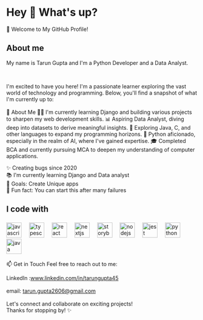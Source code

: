 <h1 align="left">Hey 👋 What's up?</h1>




👋 Welcome to My GitHub Profile!

<h2 align="left">About me</h2>

<p align="left">My name is Tarun Gupta and I'm a Python Developer and a Data Analyst.</p>
<br>

I'm excited to have you here! I'm a passionate learner exploring the vast world of technology and programming. Below, you'll find a snapshot of what I'm currently up to:
<br>
<br>
🌱 About Me
👨‍💻 I'm currently learning Django and building various projects to sharpen my web development skills.
📊 Aspiring Data Analyst, diving deep into datasets to derive meaningful insights.
🚀 Exploring Java, C, and other languages to expand my programming horizons.
🤖 Python aficionado, especially in the realm of AI, where I've gained expertise.
🎓 Completed BCA and currently pursuing MCA to deepen my understanding of computer applications.


<p align="left">✨ Creating bugs since 2020<br>📚 I'm currently learning Django and Data analyst <br>🎯 Goals: Create Unique apps <br>🎲 Fun fact: You can start this after many failures </p>

###

<h2 align="left">I code with</h2>

###

<div align="left">
  <img src="https://cdn.jsdelivr.net/gh/devicons/devicon/icons/javascript/javascript-original.svg" height="40" alt="javascript logo"  />
  <img width="12" />
  <img src="https://cdn.jsdelivr.net/gh/devicons/devicon/icons/typescript/typescript-original.svg" height="40" alt="typescript logo"  />
  <img width="12" />
  <img src="https://cdn.jsdelivr.net/gh/devicons/devicon/icons/react/react-original.svg" height="40" alt="react logo"  />
  <img width="12" />
  <img src="https://cdn.jsdelivr.net/gh/devicons/devicon/icons/nextjs/nextjs-original.svg" height="40" alt="nextjs logo"  />
  <img width="12" />
  <img src="https://cdn.jsdelivr.net/gh/devicons/devicon/icons/storybook/storybook-original.svg" height="40" alt="storybook logo"  />
  <img width="12" />
  <img src="https://cdn.jsdelivr.net/gh/devicons/devicon/icons/nodejs/nodejs-original.svg" height="40" alt="nodejs logo"  />
  <img width="12" />
  
  <img src="https://cdn.jsdelivr.net/gh/devicons/devicon/icons/jest/jest-plain.svg" height="40" alt="jest logo"  />
  <img width="12" />
  <img src="https://cdn.jsdelivr.net/gh/devicons/devicon/icons/python/python-original.svg" height="40" alt="python logo"  />
  <img width="12" />

  <img width="12" />
  <img src="https://cdn.jsdelivr.net/gh/devicons/devicon/icons/java/java-original.svg" height="40" alt="java logo"  />
  <img width="12" />

  
 
</div>

📫 Get in Touch
Feel free to reach out to me:

LinkedIn :www.linkedin.com/in/tarungupta45
<br>
<br>
email: tarun.gupta2606@gmail.com
<br>
<br>
Let's connect and collaborate on exciting projects!
<br>
Thanks for stopping by! ✨
###
